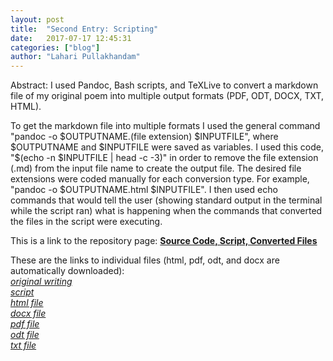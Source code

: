 ```yaml
---
layout: post
title:  "Second Entry: Scripting"
date:   2017-07-17 12:45:31
categories: ["blog"]
author: "Lahari Pullakhandam"
---
```


Abstract: I used Pandoc, Bash scripts, and TeXLive to convert a markdown file of my original poem into multiple output formats (PDF, ODT, DOCX, TXT, HTML).

To get the markdown file into multiple formats I used the general command "pandoc -o $OUTPUTNAME.(file extension) $INPUTFILE", where $OUTPUTNAME and $INPUTFILE were saved as variables.  
I used this code, "$(echo -n $INPUTFILE | head -c -3)" in order to remove the file extension (.md) from the input file name to create the output file. 
The desired file extensions were coded manually for each conversion type. For example, "pandoc -o $OUTPUTNAME.html $INPUTFILE".
I then used echo commands that would tell the user (showing standard output in the terminal while the script ran) what is happening when the commands that converted the files in the script were executing.

This is a link to the repository page: 
[**Source Code, Script, Converted Files**](https://github.com/slahari1/slahari1-convert-documents)  

These are the links to individual files (html, pdf, odt, and docx are automatically downloaded):  
[*original writing*](https://github.com/slahari1/slahari1-convert-documents/blob/master/original_writing.md)  
[*script*](https://github.com/slahari1/slahari1-convert-documents/blob/master/convert_original_writing.sh)  
[*html file*](https://github.com/slahari1/slahari1-convert-documents/raw/master/original_writing.html)  
[*docx file*](https://github.com/slahari1/slahari1-convert-documents/raw/master/original_writing.docx)  
[*pdf file*](https://github.com/slahari1/slahari1-convert-documents/raw/master/original_writing.pdf)  
[*odt file*](https://github.com/slahari1/slahari1-convert-documents/raw/master/original_writing.odt)  
[*txt file*](https://github.com/slahari1/slahari1-convert-documents/blob/master/original_writing.txt)  


